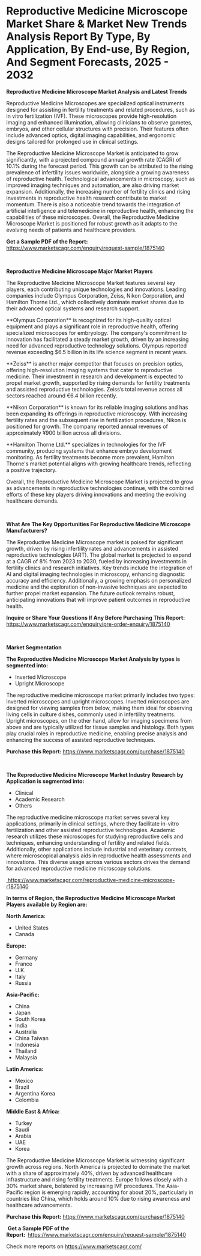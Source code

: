 <p><h1>Reproductive Medicine Microscope Market Share & Market New Trends Analysis Report By Type, By Application, By End-use, By Region, And Segment Forecasts, 2025 - 2032</h1></p><p><strong>Reproductive Medicine Microscope Market Analysis and Latest Trends</strong></p>
<p><p>Reproductive Medicine Microscopes are specialized optical instruments designed for assisting in fertility treatments and related procedures, such as in vitro fertilization (IVF). These microscopes provide high-resolution imaging and enhanced illumination, allowing clinicians to observe gametes, embryos, and other cellular structures with precision. Their features often include advanced optics, digital imaging capabilities, and ergonomic designs tailored for prolonged use in clinical settings.</p><p>The Reproductive Medicine Microscope Market is anticipated to grow significantly, with a projected compound annual growth rate (CAGR) of 10.1% during the forecast period. This growth can be attributed to the rising prevalence of infertility issues worldwide, alongside a growing awareness of reproductive health. Technological advancements in microscopy, such as improved imaging techniques and automation, are also driving market expansion. Additionally, the increasing number of fertility clinics and rising investments in reproductive health research contribute to market momentum. There is also a noticeable trend towards the integration of artificial intelligence and telemedicine in reproductive health, enhancing the capabilities of these microscopes. Overall, the Reproductive Medicine Microscope Market is positioned for robust growth as it adapts to the evolving needs of patients and healthcare providers.</p></p>
<p><strong>Get a Sample PDF of the Report:&nbsp;</strong> <a href="https://www.marketscagr.com/enquiry/request-sample/1875140?utm_campaign=3112&utm_medium=2&utm_source=Github&utm_content=ia&utm_term=05032025&utm_id=reproductive-medicine-microscope">https://www.marketscagr.com/enquiry/request-sample/1875140</a></p>
<p>&nbsp;</p>
<p><strong>Reproductive Medicine Microscope Major Market Players</strong></p>
<p><p>The Reproductive Medicine Microscope Market features several key players, each contributing unique technologies and innovations. Leading companies include Olympus Corporation, Zeiss, Nikon Corporation, and Hamilton Thorne Ltd., which collectively dominate market shares due to their advanced optical systems and research support.</p><p>**Olympus Corporation** is recognized for its high-quality optical equipment and plays a significant role in reproductive health, offering specialized microscopes for embryology. The company's commitment to innovation has facilitated a steady market growth, driven by an increasing need for advanced reproductive technology solutions. Olympus reported revenue exceeding $6.5 billion in its life science segment in recent years.</p><p>**Zeiss** is another major competitor that focuses on precision optics, offering high-resolution imaging systems that cater to reproductive medicine. Their investment in research and development is expected to propel market growth, supported by rising demands for fertility treatments and assisted reproductive technologies. Zeiss’s total revenue across all sectors reached around €6.4 billion recently.</p><p>**Nikon Corporation** is known for its reliable imaging solutions and has been expanding its offerings in reproductive microscopy. With increasing fertility rates and the subsequent rise in fertilization procedures, Nikon is positioned for growth. The company reported annual revenues of approximately ¥900 billion across all divisions.</p><p>**Hamilton Thorne Ltd.** specializes in technologies for the IVF community, producing systems that enhance embryo development monitoring. As fertility treatments become more prevalent, Hamilton Thorne's market potential aligns with growing healthcare trends, reflecting a positive trajectory.</p><p>Overall, the Reproductive Medicine Microscope Market is projected to grow as advancements in reproductive technologies continue, with the combined efforts of these key players driving innovations and meeting the evolving healthcare demands.</p></p>
<p>&nbsp;</p>
<p><strong>What Are The Key Opportunities For Reproductive Medicine Microscope Manufacturers?</strong></p>
<p><p>The Reproductive Medicine Microscope market is poised for significant growth, driven by rising infertility rates and advancements in assisted reproductive technologies (ART). The global market is projected to expand at a CAGR of 8% from 2023 to 2030, fueled by increasing investments in fertility clinics and research initiatives. Key trends include the integration of AI and digital imaging technologies in microscopy, enhancing diagnostic accuracy and efficiency. Additionally, a growing emphasis on personalized medicine and the exploration of non-invasive techniques are expected to further propel market expansion. The future outlook remains robust, anticipating innovations that will improve patient outcomes in reproductive health.</p></p>
<p><strong>Inquire or Share Your Questions If Any Before Purchasing This Report:</strong> <a href="https://www.marketscagr.com/enquiry/pre-order-enquiry/1875140?utm_campaign=3112&utm_medium=2&utm_source=Github&utm_content=ia&utm_term=05032025&utm_id=reproductive-medicine-microscope">https://www.marketscagr.com/enquiry/pre-order-enquiry/1875140</a></p>
<p>&nbsp;</p>
<p><strong>Market Segmentation</strong></p>
<p><strong>The Reproductive Medicine Microscope Market Analysis by types is segmented into:</strong></p>
<p><ul><li>Inverted Microscope</li><li>Upright Microscope</li></ul></p>
<p><p>The reproductive medicine microscope market primarily includes two types: inverted microscopes and upright microscopes. Inverted microscopes are designed for viewing samples from below, making them ideal for observing living cells in culture dishes, commonly used in infertility treatments. Upright microscopes, on the other hand, allow for imaging specimens from above and are typically utilized for tissue samples and histology. Both types play crucial roles in reproductive medicine, enabling precise analysis and enhancing the success of assisted reproductive techniques.</p></p>
<p><strong>Purchase this Report:&nbsp;</strong><a href="https://www.marketscagr.com/purchase/1875140?utm_campaign=3112&utm_medium=2&utm_source=Github&utm_content=ia&utm_term=05032025&utm_id=reproductive-medicine-microscope">https://www.marketscagr.com/purchase/1875140</a></p>
<p>&nbsp;</p>
<p><strong>The Reproductive Medicine Microscope Market Industry Research by Application is segmented into:</strong></p>
<p><ul><li>Clinical</li><li>Academic Research</li><li>Others</li></ul></p>
<p><p>The reproductive medicine microscope market serves several key applications, primarily in clinical settings, where they facilitate in-vitro fertilization and other assisted reproductive technologies. Academic research utilizes these microscopes for studying reproductive cells and techniques, enhancing understanding of fertility and related fields. Additionally, other applications include industrial and veterinary contexts, where microscopical analysis aids in reproductive health assessments and innovations. This diverse usage across various sectors drives the demand for advanced reproductive medicine microscopy solutions.</p></p>
<p><a href="https://www.marketscagr.com/reproductive-medicine-microscope-r1875140?utm_campaign=3112&utm_medium=2&utm_source=Github&utm_content=ia&utm_term=05032025&utm_id=reproductive-medicine-microscope">&nbsp;https://www.marketscagr.com/reproductive-medicine-microscope-r1875140</a></p>
<p><strong>In terms of Region, the Reproductive Medicine Microscope Market Players available by Region are:</strong></p>
<p>
    <p> <strong> North America: </strong>
        <ul>
            <li>United States</li>
            <li>Canada</li>
        </ul>
        </p> 
    <p> <strong> Europe: </strong>
        <ul>
            <li>Germany</li>
            <li>France</li>
            <li>U.K.</li>
            <li>Italy</li>
            <li>Russia</li>
        </ul>
        </p> 
    <p> <strong> Asia-Pacific: </strong>
        <ul>
            <li>China</li>
            <li>Japan</li>
            <li>South Korea</li>
            <li>India</li>
            <li>Australia</li>
            <li>China Taiwan</li>
            <li>Indonesia</li>
            <li>Thailand</li>
            <li>Malaysia</li>
        </ul>
        </p> 
    <p> <strong> Latin America: </strong>
        <ul>
            <li>Mexico</li>
            <li>Brazil</li>
            <li>Argentina Korea</li>
            <li>Colombia</li>
        </ul>
        </p> 
    <p> <strong> Middle East & Africa: </strong>
        <ul>
            <li>Turkey</li>
            <li>Saudi</li>
            <li>Arabia</li>
            <li>UAE</li>
            <li>Korea</li>
        </ul>
    </p>
    </p>
<p><p>The Reproductive Medicine Microscope Market is witnessing significant growth across regions. North America is projected to dominate the market with a share of approximately 40%, driven by advanced healthcare infrastructure and rising fertility treatments. Europe follows closely with a 30% market share, bolstered by increasing IVF procedures. The Asia-Pacific region is emerging rapidly, accounting for about 20%, particularly in countries like China, which holds around 10% due to rising awareness and healthcare advancements.</p></p>
<p><strong>Purchase this Report: </strong><a href="https://www.marketscagr.com/purchase/1875140?utm_campaign=3112&utm_medium=2&utm_source=Github&utm_content=ia&utm_term=05032025&utm_id=reproductive-medicine-microscope">https://www.marketscagr.com/purchase/1875140</a></p>
<p>&nbsp;<strong>Get a Sample PDF of the Report:&nbsp;&nbsp;</strong><a href="https://www.marketscagr.com/enquiry/request-sample/1875140?utm_campaign=3112&utm_medium=2&utm_source=Github&utm_content=ia&utm_term=05032025&utm_id=reproductive-medicine-microscope">https://www.marketscagr.com/enquiry/request-sample/1875140</a></p>
<p><strong></strong></p>
<p>Check more reports on <a href="https://www.marketscagr.com/?utm_campaign=3112&utm_medium=2&utm_source=Github&utm_content=ia&utm_term=05032025&utm_id=reproductive-medicine-microscope">https://www.marketscagr.com/</a></p>